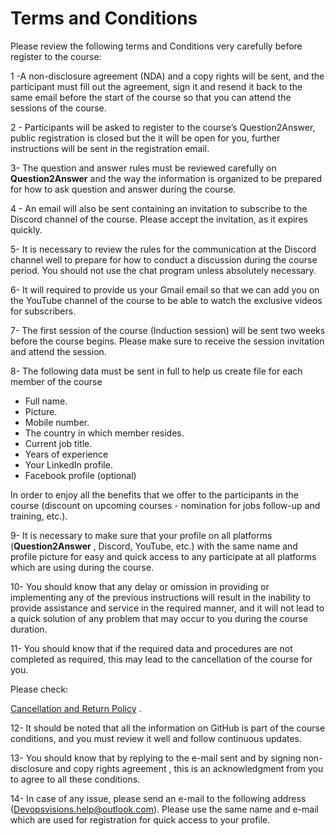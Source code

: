 # Terms and Conditions

Please review the following terms and Conditions very carefully before register to the course:

1 -A non-disclosure agreement (NDA) and a copy rights will be sent, and the participant must fill out the agreement, sign it and resend it back to the same email before the start of the course so that you can attend the sessions of the course.

2 - Participants will be asked to register to the course’s Question2Answer, public registration is closed but the it will be open for you, further instructions will be sent in the registration email.

3- The question and answer rules must be reviewed carefully on **Question2Answer** and the way the information is organized to be prepared for how to ask question and answer during the course.

4 - An email will also be sent containing an invitation to subscribe to the Discord channel of the course. Please accept the invitation, as it expires quickly.

5- It is necessary to review the rules for the communication at the Discord channel well to prepare for how to conduct a discussion during the course period.
You should not use the chat program unless absolutely necessary.

6- It will required to provide us your Gmail email so that we can add you on the YouTube channel of the course to be able to watch the exclusive videos for subscribers.

7- The first session of the course  (Induction session) will be sent two weeks before the course begins. Please make sure to receive the session invitation and attend the session.
  
8- The following data must be sent in full to help us create file for each member of the course
- Full name.
- Picture.
- Mobile number.
- The country in which member resides.
- Current job title.
- Years of experience
- Your LinkedIn profile.
- Facebook profile (optional)

In order to enjoy all the benefits that we offer to the participants in the course (discount on upcoming courses - nomination for jobs follow-up and training, etc.).

9- It is necessary to make sure that your profile on all platforms (**Question2Answer** , Discord, YouTube, etc.) with the same name and profile picture for easy and quick access to any participate at all platforms which are using during the course.

10- You should know that any delay or omission in providing or implementing any of the previous instructions will result in the inability to provide assistance and service in the required manner, and it will not lead to a quick solution of any problem that may occur to you during the course duration.

11- You should know that if the required data and procedures are not completed as required, this may lead to the cancellation of the course for you.

Please check:

[Cancellation and Return Policy](cancel-return-policy.md) .

12- It should be noted that all the information on GitHub is part of the course conditions, and you must review it well and follow continuous updates.

13- You should know that by replying to the e-mail sent and by signing non-disclosure and copy rights agreement  , this is an acknowledgment from you to agree to all these conditions.
 
14- In case of any issue, please send an e-mail to the following address (Devopsvisions.help@outlook.com). Please use the same name and e-mail which are used for registration for quick access to your profile.